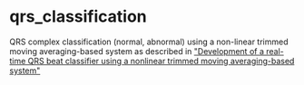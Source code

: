 # qrs_classification
QRS complex classification (normal, abnormal) using a non-linear trimmed moving averaging-based system as described in ["Development of a real-time QRS beat classifier using a nonlinear trimmed moving averaging-based system"](https://ieeexplore.ieee.org/document/1291221)
